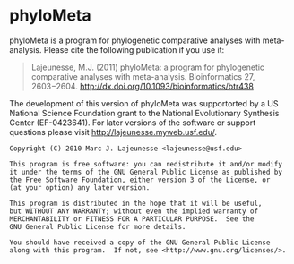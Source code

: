 phyloMeta
=========

phyloMeta is a program for phylogenetic comparative analyses with
meta-analysis. Please cite the following publication if you use it:

> Lajeunesse, M.J. (2011) phyloMeta: a program for phylogenetic
  comparative analyses with meta-analysis. Bioinformatics 27,
  2603−2604. http://dx.doi.org/10.1093/bioinformatics/btr438

The development of this version of phyloMeta was supportorted by a US
National Science Foundation grant to the National Evolutionary
Synthesis Center (EF-0423641). For later versions of the software or
support questions please visit <http://lajeunesse.myweb.usf.edu/>.

    Copyright (C) 2010 Marc J. Lajeunesse <lajeunesse@usf.edu>

    This program is free software: you can redistribute it and/or modify
    it under the terms of the GNU General Public License as published by
    the Free Software Foundation, either version 3 of the License, or
    (at your option) any later version.

    This program is distributed in the hope that it will be useful,
    but WITHOUT ANY WARRANTY; without even the implied warranty of
    MERCHANTABILITY or FITNESS FOR A PARTICULAR PURPOSE.  See the
    GNU General Public License for more details.

    You should have received a copy of the GNU General Public License
    along with this program.  If not, see <http://www.gnu.org/licenses/>.

